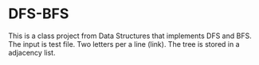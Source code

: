 # DFS-BFS
This is a class project from Data Structures that implements DFS and BFS.
The input is test file. Two letters per a line (link).
The tree is stored in a adjacency list.

